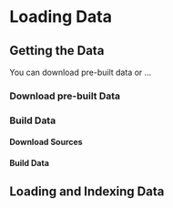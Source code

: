 # Loading Data

## Getting the Data

You can download pre-built data or ...

### Download pre-built Data



### Build Data

#### Download Sources



#### Build Data

## Loading and Indexing Data



